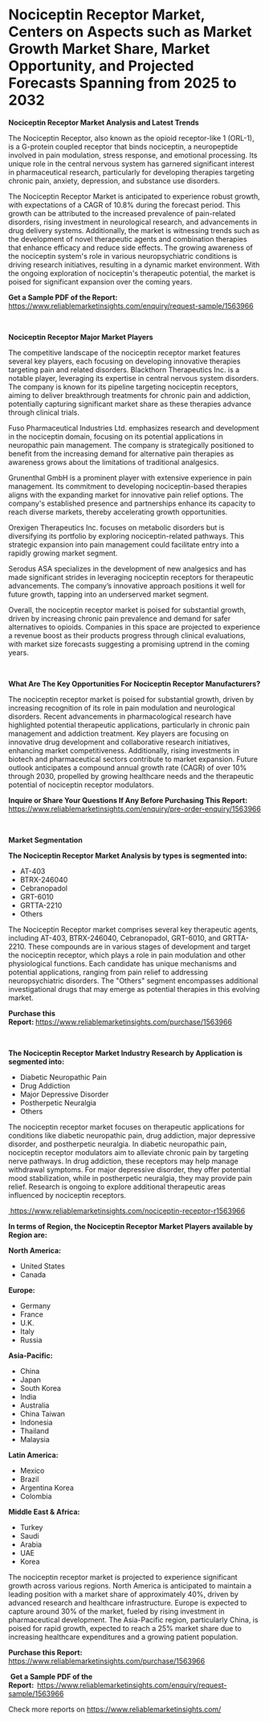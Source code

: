 <p><h1>Nociceptin Receptor Market, Centers on Aspects such as Market Growth Market Share, Market Opportunity, and Projected Forecasts Spanning from 2025 to 2032</h1></p><p><strong>Nociceptin Receptor Market Analysis and Latest Trends</strong></p>
<p><p>The Nociceptin Receptor, also known as the opioid receptor-like 1 (ORL-1), is a G-protein coupled receptor that binds nociceptin, a neuropeptide involved in pain modulation, stress response, and emotional processing. Its unique role in the central nervous system has garnered significant interest in pharmaceutical research, particularly for developing therapies targeting chronic pain, anxiety, depression, and substance use disorders.</p><p>The Nociceptin Receptor Market is anticipated to experience robust growth, with expectations of a CAGR of 10.8% during the forecast period. This growth can be attributed to the increased prevalence of pain-related disorders, rising investment in neurological research, and advancements in drug delivery systems. Additionally, the market is witnessing trends such as the development of novel therapeutic agents and combination therapies that enhance efficacy and reduce side effects. The growing awareness of the nociceptin system's role in various neuropsychiatric conditions is driving research initiatives, resulting in a dynamic market environment. With the ongoing exploration of nociceptin's therapeutic potential, the market is poised for significant expansion over the coming years.</p></p>
<p><strong>Get a Sample PDF of the Report:&nbsp;</strong> <a href="https://www.reliablemarketinsights.com/enquiry/request-sample/1563966?utm_campaign=2888&utm_medium=2&utm_source=Github&utm_content=ia&utm_term=08032025&utm_id=nociceptin-receptor">https://www.reliablemarketinsights.com/enquiry/request-sample/1563966</a></p>
<p>&nbsp;</p>
<p><strong>Nociceptin Receptor Major Market Players</strong></p>
<p><p>The competitive landscape of the nociceptin receptor market features several key players, each focusing on developing innovative therapies targeting pain and related disorders. Blackthorn Therapeutics Inc. is a notable player, leveraging its expertise in central nervous system disorders. The company is known for its pipeline targeting nociceptin receptors, aiming to deliver breakthrough treatments for chronic pain and addiction, potentially capturing significant market share as these therapies advance through clinical trials.</p><p>Fuso Pharmaceutical Industries Ltd. emphasizes research and development in the nociceptin domain, focusing on its potential applications in neuropathic pain management. The company is strategically positioned to benefit from the increasing demand for alternative pain therapies as awareness grows about the limitations of traditional analgesics.</p><p>Grunenthal GmbH is a prominent player with extensive experience in pain management. Its commitment to developing nociceptin-based therapies aligns with the expanding market for innovative pain relief options. The company's established presence and partnerships enhance its capacity to reach diverse markets, thereby accelerating growth opportunities.</p><p>Orexigen Therapeutics Inc. focuses on metabolic disorders but is diversifying its portfolio by exploring nociceptin-related pathways. This strategic expansion into pain management could facilitate entry into a rapidly growing market segment.</p><p>Serodus ASA specializes in the development of new analgesics and has made significant strides in leveraging nociceptin receptors for therapeutic advancements. The company’s innovative approach positions it well for future growth, tapping into an underserved market segment.</p><p>Overall, the nociceptin receptor market is poised for substantial growth, driven by increasing chronic pain prevalence and demand for safer alternatives to opioids. Companies in this space are projected to experience a revenue boost as their products progress through clinical evaluations, with market size forecasts suggesting a promising uptrend in the coming years.</p></p>
<p>&nbsp;</p>
<p><strong>What Are The Key Opportunities For Nociceptin Receptor Manufacturers?</strong></p>
<p><p>The nociceptin receptor market is poised for substantial growth, driven by increasing recognition of its role in pain modulation and neurological disorders. Recent advancements in pharmacological research have highlighted potential therapeutic applications, particularly in chronic pain management and addiction treatment. Key players are focusing on innovative drug development and collaborative research initiatives, enhancing market competitiveness. Additionally, rising investments in biotech and pharmaceutical sectors contribute to market expansion. Future outlook anticipates a compound annual growth rate (CAGR) of over 10% through 2030, propelled by growing healthcare needs and the therapeutic potential of nociceptin receptor modulators.</p></p>
<p><strong>Inquire or Share Your Questions If Any Before Purchasing This Report:</strong> <a href="https://www.reliablemarketinsights.com/enquiry/pre-order-enquiry/1563966?utm_campaign=2888&utm_medium=2&utm_source=Github&utm_content=ia&utm_term=08032025&utm_id=nociceptin-receptor">https://www.reliablemarketinsights.com/enquiry/pre-order-enquiry/1563966</a></p>
<p>&nbsp;</p>
<p><strong>Market Segmentation</strong></p>
<p><strong>The Nociceptin Receptor Market Analysis by types is segmented into:</strong></p>
<p><ul><li>AT-403</li><li>BTRX-246040</li><li>Cebranopadol</li><li>GRT-6010</li><li>GRTTA-2210</li><li>Others</li></ul></p>
<p><p>The Nociceptin Receptor market comprises several key therapeutic agents, including AT-403, BTRX-246040, Cebranopadol, GRT-6010, and GRTTA-2210. These compounds are in various stages of development and target the nociceptin receptor, which plays a role in pain modulation and other physiological functions. Each candidate has unique mechanisms and potential applications, ranging from pain relief to addressing neuropsychiatric disorders. The "Others" segment encompasses additional investigational drugs that may emerge as potential therapies in this evolving market.</p></p>
<p><strong>Purchase this Report:&nbsp;</strong><a href="https://www.reliablemarketinsights.com/purchase/1563966?utm_campaign=2888&utm_medium=2&utm_source=Github&utm_content=ia&utm_term=08032025&utm_id=nociceptin-receptor">https://www.reliablemarketinsights.com/purchase/1563966</a></p>
<p>&nbsp;</p>
<p><strong>The Nociceptin Receptor Market Industry Research by Application is segmented into:</strong></p>
<p><ul><li>Diabetic Neuropathic Pain</li><li>Drug Addiction</li><li>Major Depressive Disorder</li><li>Postherpetic Neuralgia</li><li>Others</li></ul></p>
<p><p>The nociceptin receptor market focuses on therapeutic applications for conditions like diabetic neuropathic pain, drug addiction, major depressive disorder, and postherpetic neuralgia. In diabetic neuropathic pain, nociceptin receptor modulators aim to alleviate chronic pain by targeting nerve pathways. In drug addiction, these receptors may help manage withdrawal symptoms. For major depressive disorder, they offer potential mood stabilization, while in postherpetic neuralgia, they may provide pain relief. Research is ongoing to explore additional therapeutic areas influenced by nociceptin receptors.</p></p>
<p><a href="https://www.reliablemarketinsights.com/nociceptin-receptor-r1563966?utm_campaign=2888&utm_medium=2&utm_source=Github&utm_content=ia&utm_term=08032025&utm_id=nociceptin-receptor">&nbsp;https://www.reliablemarketinsights.com/nociceptin-receptor-r1563966</a></p>
<p><strong>In terms of Region, the Nociceptin Receptor Market Players available by Region are:</strong></p>
<p>
    <p> <strong> North America: </strong>
        <ul>
            <li>United States</li>
            <li>Canada</li>
        </ul>
        </p> 
    <p> <strong> Europe: </strong>
        <ul>
            <li>Germany</li>
            <li>France</li>
            <li>U.K.</li>
            <li>Italy</li>
            <li>Russia</li>
        </ul>
        </p> 
    <p> <strong> Asia-Pacific: </strong>
        <ul>
            <li>China</li>
            <li>Japan</li>
            <li>South Korea</li>
            <li>India</li>
            <li>Australia</li>
            <li>China Taiwan</li>
            <li>Indonesia</li>
            <li>Thailand</li>
            <li>Malaysia</li>
        </ul>
        </p> 
    <p> <strong> Latin America: </strong>
        <ul>
            <li>Mexico</li>
            <li>Brazil</li>
            <li>Argentina Korea</li>
            <li>Colombia</li>
        </ul>
        </p> 
    <p> <strong> Middle East & Africa: </strong>
        <ul>
            <li>Turkey</li>
            <li>Saudi</li>
            <li>Arabia</li>
            <li>UAE</li>
            <li>Korea</li>
        </ul>
    </p>
    </p>
<p><p>The nociceptin receptor market is projected to experience significant growth across various regions. North America is anticipated to maintain a leading position with a market share of approximately 40%, driven by advanced research and healthcare infrastructure. Europe is expected to capture around 30% of the market, fueled by rising investment in pharmaceutical development. The Asia-Pacific region, particularly China, is poised for rapid growth, expected to reach a 25% market share due to increasing healthcare expenditures and a growing patient population.</p></p>
<p><strong>Purchase this Report: </strong><a href="https://www.reliablemarketinsights.com/purchase/1563966?utm_campaign=2888&utm_medium=2&utm_source=Github&utm_content=ia&utm_term=08032025&utm_id=nociceptin-receptor">https://www.reliablemarketinsights.com/purchase/1563966</a></p>
<p>&nbsp;<strong>Get a Sample PDF of the Report:&nbsp;&nbsp;</strong><a href="https://www.reliablemarketinsights.com/enquiry/request-sample/1563966?utm_campaign=2888&utm_medium=2&utm_source=Github&utm_content=ia&utm_term=08032025&utm_id=nociceptin-receptor">https://www.reliablemarketinsights.com/enquiry/request-sample/1563966</a></p>
<p><strong></strong></p>
<p>Check more reports on <a href="https://www.reliablemarketinsights.com/?utm_campaign=2888&utm_medium=2&utm_source=Github&utm_content=ia&utm_term=08032025&utm_id=nociceptin-receptor">https://www.reliablemarketinsights.com/</a></p>
